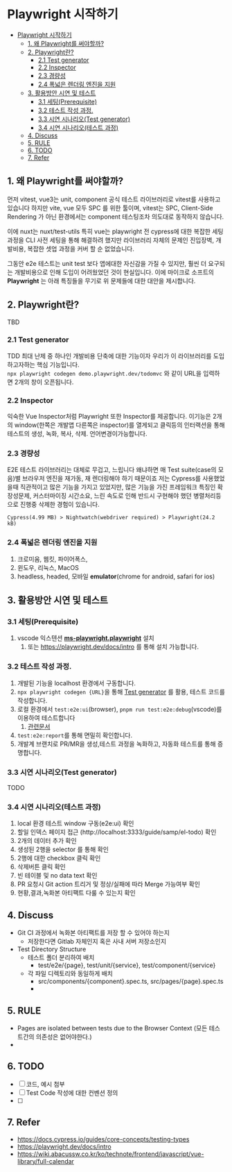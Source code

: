 # Playwright 시작하기

- [Playwright 시작하기](#playwright-시작하기)
  - [1. 왜 Playwright를 써야할까?](#1-왜-playwright를-써야할까)
  - [2. Playwright란?](#2-playwright란)
    - [2.1 Test generator](#21-test-generator)
    - [2.2 Inspector](#22-inspector)
    - [2.3 경량성](#23-경량성)
    - [2.4 폭넓은 렌더링 엔진을 지원](#24-폭넓은-렌더링-엔진을-지원)
  - [3. 활용방안 시연 및 테스트](#3-활용방안-시연-및-테스트)
    - [3.1 세팅(Prerequisite)](#31-세팅prerequisite)
    - [3.2 테스트 작성 과정.](#32-테스트-작성-과정)
    - [3.3 시연 시나리오(Test generator)](#33-시연-시나리오test-generator)
    - [3.4 시연 시나리오(테스트 과정)](#34-시연-시나리오테스트-과정)
  - [4. Discuss](#4-discuss)
  - [5. RULE](#5-rule)
  - [6. TODO](#6-todo)
  - [7. Refer](#7-refer)


## 1. 왜 Playwright를 써야할까?
먼저 vitest, vue3는 unit, component 공식 테스트 라이브러리로 vitest를 사용하고 있습니다 하지만
vite, vue 모두 SPC 를 위한 툴이며, vitest는 SPC, Client-Side Rendering 가 아닌 환경에서는 component 테스팅조차 의도대로 동작하지 않습니다.  

이에 nuxt는 nuxt/test-utils 특히 vue는 playwright 전 cypress에 대한 복잡한 세팅과정을 CLI 사전 세팅을 통해 해결하려 했지만 라이브러리 자체의 문제인 진입장벽, 개발비용, 복잡한 셋업 과정을 커버 할 순 없었습니다. 

그동안 e2e 테스트는 unit test 보다 앱에대한 자신감을 가질 수 있지만, 
훨씬 더 요구되는 개발비용으로 인해 도입이 어려웠었던 것이 현실입니다.
이에 마이크로 소프트의 __Playwright__ 는 아래 특징들을 무기로 위 문제들에 대한 대안을 제시합니다.
## 2. Playwright란?
TBD
### 2.1 Test generator
TDD 최대 난제 중 하나인 개발비용 단축에 대한 기능이자 우리가 이 라이브러리를 도입 하고자하는 핵심 기능입니다.  
`npx playwright codegen demo.playwright.dev/todomvc`
와 같이 URL을 입력하면 2개의 창이 오픈됩니다.  

### 2.2 Inspector
익숙한 Vue Inspector처럼 Playwright 또한 Inspector를 제공합니다.
이기능은 2개의 window(한쪽은 개발앱 다른쪽은 inspector)를 열게되고
클릭등의 인터랙션을 통해 테스트의 생성, 녹화, 복사, 삭제. 언어변경이가능합니다.

### 2.3 경량성
E2E 테스트 라이브러리는 대체로 무겁고, 느립니다 왜냐하면
매 Test suite(case의 모음)별 브라우저 엔진을 재가동, 재 렌더링해야 하기 때문이죠
저는 Cypress를 사용했었을때 직관적이고 많은 기능을 가지고 있었지만, 많은 기능을 가진 프레임워크 특징인 확장성문제, 커스터마이징 시간소요, 느린 속도로 인해 반드시 구현해야 했던 병렬처리등으로 진행중 삭제한 경험이 있습니다.

`Cypress(4.99 MB) > Nightwatch(webdriver required) > Playwright(24.2 kB)`

### 2.4 폭넓은 렌더링 엔진을 지원
   1. 크로미움, 웹킷, 파이어폭스, 
   2. 윈도우, 리눅스, MacOS
   3. headless, headed, 모바일 **emulator**(chrome for android, safari for ios)

## 3. 활용방안 시연 및 테스트

### 3.1 세팅(Prerequisite)
1. vscode 익스텐션 [__ms-playwright.playwright__](https://playwright.dev/docs/getting-started-vscode) 설치
   1. 또는 https://playwright.dev/docs/intro 를 통해 설치 가능합니다.

### 3.2 테스트 작성 과정.
1. 개발된 기능을 localhost 환경에서 구동합니다.
3. `npx playwright codegen {URL}`을 통해 [Test generator](#test-generator) 를 활용, 테스트 코드를 작성합니다.
4. 로컬 환경에서 `test:e2e:ui`(browser),  `pnpm run test:e2e:debug`(vscode)를 이용하여 
테스트합니다 
   1. [관련문서](https://playwright.dev/docs/running-tests)
5. `test:e2e:report`를 통해 면밀히 확인합니다.
6. 개발계 브랜치로 PR/MR을 생성,테스트 과정을 녹화하고, 자동화 테스트를 통해 증명합니다.

### 3.3 시연 시나리오(Test generator) 
TODO
### 3.4 시연 시나리오(테스트 과정) 
1. local 환경 테스트 window 구동(e2e:ui) 확인
2. 할일 인덱스 페이지 접근 (http://localhost:3333/guide/samp/el-todo) 확인
3. 2개의 데이터 추가 확인
4. 생성된 2행을 selector 를 통해 확인
5. 2행에 대한 checkbox 클릭 확인
6. 삭제버튼 클릭 확인
7. 빈 테이블 및 no data text 확인
8. PR 요청시 Git action 트리거 및 정상/실패에 따라 Merge 가능여부 확인
9. 현황,결과,녹화본 아티팩트 다룰 수 있는지 확인

## 4. Discuss
- Git CI 과정에서 녹화본 아티팩트를 저장 할 수 있어야 하는지
  - 저장한다면 Gitlab 자체인지 혹은 사내 서버 저장소인지
- Test Directory Structure
  - 테스트 폴더 분리하여 배치
    - test/e2e/{page}, test/unit/{service}, test/component/{service}
  - 각 파일 디렉토리와 동일하게 배치
    - src/components/{component}.spec.ts, src/pages/{page}.spec.ts
    - 
## 5. RULE
- Pages are isolated between tests due to the Browser Context (모든 테스트간의 의존성은 없어야한다.)
- 

## 6. TODO
- [ ] 코드, 예시 첨부
- [ ] Test Code 작성에 대한 컨벤션 정의
- [ ] 


## 7. Refer
- https://docs.cypress.io/guides/core-concepts/testing-types
- https://playwright.dev/docs/intro
- https://wiki.abacussw.co.kr/ko/technote/frontend/javascript/vue-library/full-calendar